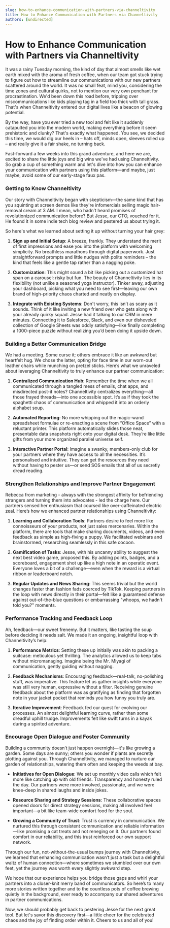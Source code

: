 ```yaml
---
slug: how-to-enhance-communication-with-partners-via-channeltivity
title: How to Enhance Communication with Partners via Channeltivity
authors: [undirected]
---
```



# How to Enhance Communication with Partners via Channeltivity

It was a rainy Tuesday morning, the kind of day that almost smells like wet earth mixed with the aroma of fresh coffee, when our team got stuck trying to figure out how to streamline our communications with our new partners scattered around the world. It was no small feat, mind you, considering the time zones and cultural quirks, not to mention our very own penchant for procrastination. We'd been down this road before, tripping over miscommunications like kids playing tag in a field too thick with tall grass. That's when Channeltivity entered our digital lives like a beacon of glowing potential.

By the way, have you ever tried a new tool and felt like it suddenly catapulted you into the modern world, making everything before it seem prehistoric and clunky? That's exactly what happened. You see, we decided this time, we would dig our heels in – hats off, minds open, sleeves rolled up – and really give it a fair shake, no turning back.

Fast-forward a few weeks into this grand adventure, and here we are, excited to share the little joys and big wins we've had using Channeltivity. So grab a cup of something warm and let's dive into how you can enhance your communication with partners using this platform—and maybe, just maybe, avoid some of our early-stage faux pas.

### Getting to Know Channeltivity

Our story with Channeltivity began with skepticism—the same kind that has you squinting at screen demos like they're infomercials selling magic hair-removal cream at 3 AM. I mean, who hadn’t heard promises of revolutionized communication before? But Jesse, our CTO, vouched for it. He found it in some indie tech blog review and pestered us about trying it.

So here's what we learned about setting it up without turning your hair grey:

1. **Sign up and Initial Setup**: A breeze, frankly. They understand the merit of first impressions and ease you into the platform with welcoming simplicity. No breathless marathons through digital paperwork. Just straightforward prompts and little nudges with polite reminders – the kind that feels like a gentle tap rather than a nagging poke.

2. **Customization**: This might sound a bit like picking out a customized hat span on a carousel: risky but fun. The beauty of Channeltivity lies in its flexibility (not unlike a seasoned yoga instructor). Tinker away, adjusting your dashboard, picking what you need to see first—leaving our own brand of high-priority chaos charted and neatly on display.

3. **Integrate with Existing Systems**: Don't worry, this isn’t as scary as it sounds. Think of it like inviting a new friend over who gets along with your already quirky squad. Jesse had it talking to our CRM in mere minutes. Connecting it to Salesforce, Slack, and even our disheveled collection of Google Sheets was oddly satisfying—like finally completing a 1000-piece puzzle without realizing you’d been doing it upside down.

### Building a Better Communication Bridge

We had a meeting. Some curse it; others embrace it like an awkward but heartfelt hug. We chose the latter, opting for face time in our worn-out leather chairs while munching on pretzel sticks. Here’s what we unraveled about leveraging Channeltivity to truly enhance our partner communication:

1. **Centralized Communication Hub**: Remember the time when we all communicated through a tangled mess of emails, chat apps, and misdirected post-it notes? Channeltivity centralizes everything—all those frayed threads—into one accessible spot. It’s as if they took the spaghetti chaos of communication and whipped it into an orderly alphabet soup.

2. **Automated Reporting**: No more whipping out the magic-wand spreadsheet formulae or re-enacting a scene from “Office Space” with a reluctant printer. This platform automatically slides those neat, presentable data snapshots right onto your digital desk. They’re like little gifts from your more organized parallel universe self.

3. **Interactive Partner Portal**: Imagine a swanky, members-only club for your partners where they have access to all the necessities. It’s personalised and intuitive. They can get the resources they need without having to pester us—or send SOS emails that all of us secretly dread reading.

### Strengthen Relationships and Improve Partner Engagement

Rebecca from marketing - always with the strongest affinity for befriending strangers and turning them into advocates - led the charge here. Our partners sensed her enthusiasm that coursed like over-caffeinated electric zeal. Here’s how we enhanced partner relationships using Channeltivity:

1. **Learning and Collaboration Tools**: Partners desire to feel more like connoisseurs of your products, not just sales mercenaries. Within the platform, there are tools that make sharing documents, videos, and even feedback as simple as high-fiving a puppy. We facilitated webinars and brainstormed, researching seamlessly in this safe cocoon.

2. **Gamification of Tasks**: Jesse, with his uncanny ability to suggest the next best video game, proposed this. By adding points, badges, and a scoreboard, engagement shot up like a high note in an operatic event. Everyone loves a bit of a challenge—even when the reward is a virtual ribbon or leaderboard notch.

3. **Regular Updates and News Sharing**: This seems trivial but the world changes faster than fashion fads coerced by TikTok. Keeping partners in the loop with news directly in their portal—felt like a guaranteed defense against out-of-the-blue questions or embarrassing "whoops, we hadn't told you?" moments.

### Performance Tracking and Feedback Loop

Ah, feedback—our sweet frenemy. But it matters, like tasting the soup before deciding it needs salt. We made it an ongoing, insightful loop with Channeltivity’s help:

1. **Performance Metrics**: Setting these up initially was akin to packing a suitcase: meticulous yet thrilling. The analytics allowed us to keep tabs without micromanaging. Imagine being the Mr. Miyagi of communication, gently guiding without nagging.

2. **Feedback Mechanisms**: Encouraging feedback—real-talk, no-polishing stuff, was imperative. This feature let us gather insights while everyone was still very human, expressive without a filter. Receiving genuine feedback about the platform was as gratifying as finding that forgotten note in your jacket pocket that reminds you how funny you truly are.

3. **Iterative Improvement**: Feedback fed our quest for evolving our processes. An almost delightful learning curve, rather than some dreadful uphill trudge. Improvements felt like swift turns in a kayak during a spirited adventure.

### Encourage Open Dialogue and Foster Community

Building a community doesn’t just happen overnight—it's like growing a garden. Some days are sunny; others you wonder if plants are secretly plotting against you. Through Channeltivity, we managed to nurture our garden of relationships, watering them often and keeping the weeds at bay.

- **Initiatives for Open Dialogue**: We set up monthly video calls which felt more like catching up with old friends. Transparency and honesty ruled the day. Our partners were more involved, passionate, and we were knee-deep in shared laughs and inside jokes.
  
- **Resource Sharing and Strategy Sessions**: These collaborative spaces opened doors for direct strategy sessions, making all involved feel important—a bit like team-wide comfort food for the soul.

- **Growing a Community of Trust**: Trust is currency in communication. We nurtured this through consistent communication and reliable information—like promising a cat treats and not reneging on it. Our partners found comfort in our reliability, and this trust reinforced our own support network.

Through our fun, not-without-the-usual bumps journey with Channeltivity, we learned that enhancing communication wasn’t just a task but a delightful waltz of human connection—where sometimes we stumbled over our own feet, yet the journey was worth every slightly awkward step.

We hope that our experience helps you bridge those gaps and whirl your partners into a closer-knit merry band of communicators. So here’s to many more stories written together and to the countless pots of coffee brewing quietly in the background, ever ready to accompany our shared adventures in partner communications.

Now, we should probably get back to pestering Jesse for the next great tool. But let's savor this discovery first—a little cheer for the celebrated chaos and the joy of finding order within it. Cheers to us and all of you!